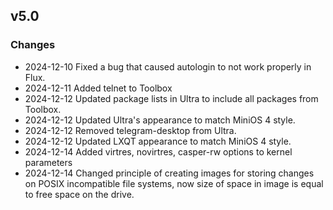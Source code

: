 ## v5.0

### Changes
- 2024-12-10 Fixed a bug that caused autologin to not work properly in Flux.
- 2024-12-11 Added telnet to Toolbox
- 2024-12-12 Updated package lists in Ultra to include all packages from Toolbox.
- 2024-12-12 Updated Ultra's appearance to match MiniOS 4 style.
- 2024-12-12 Removed telegram-desktop from Ultra.
- 2024-12-12 Updated LXQT appearance to match MiniOS 4 style.
- 2024-12-14 Added virtres, novirtres, casper-rw options to kernel parameters
- 2024-12-14 Changed principle of creating images for storing changes on POSIX incompatible file systems, now size of space in image is equal to free space on the drive.